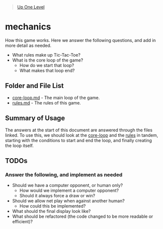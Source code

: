 > [Up One Level](../README.md)

# mechanics

How this game works. Here we answer the following questions, and add in more detail as needed.

- What rules make up Tic-Tac-Toe?
- What is the core loop of the game?
  - How do we start that loop?
  - What makes that loop end?

## Folder and File List

- [core-loop.md](core-loop.md) - The main loop of the game.
- [rules.md](rules.md) - The rules of this game.

## Summary of Usage

The answers at the start of this document are answered through the files linked. To use this, we should look at the [core-loop](core-loop.md) and the [rules](rules.md) in tandem, starting with the conditions to start and end the loop, and finally creating the loop itself.

## TODOs

### Answer the following, and implement as needed

- Should we have a computer opponent, or human only?
  - How would we implement a computer opponent?
  - Should it always force a draw or win?
- Should we allow net play when against another human?
    - How could this be implemented?
- What should the final display look like?
- What should be refactored (the code changed to be more readable or efficient)?